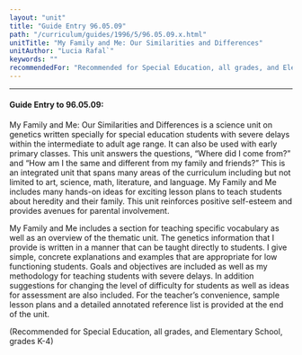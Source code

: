 ```yaml
---
layout: "unit"
title: "Guide Entry 96.05.09"
path: "/curriculum/guides/1996/5/96.05.09.x.html"
unitTitle: "My Family and Me: Our Similarities and Differences"
unitAuthor: "Lucia Rafal`"
keywords: ""
recommendedFor: "Recommended for Special Education, all grades, and Elementary School, grades K-4"
---
```

<body>
<hr/>
<h4>
Guide Entry to 96.05.09:
</h4>
My Family and Me: Our Similarities and Differences is a science unit on genetics written specially for special education students with severe delays within the intermediate to adult age range. It can also be used with early primary classes. This unit answers the questions, “Where did I come from?” and “How am I the same and different from my family and friends?” This is an integrated unit that spans many areas of the curriculum including but not limited to art, science, math, literature, and language. My Family and Me includes many hands-on ideas for exciting lesson plans to teach students about heredity and their family. This unit reinforces positive self-esteem and provides avenues for parental involvement.
<p>
My Family and Me includes a section for teaching specific vocabulary as well as an overview of the thematic unit. The genetics information that I provide is written in a manner that can be taught directly to students. I give simple, concrete explanations and examples that are appropriate for low functioning students. Goals and objectives are included as well as my methodology for teaching students with severe delays. In addition suggestions for changing the level of difficulty for students as well as ideas for assessment are also included. For the teacher’s convenience, sample lesson plans and a detailed annotated reference list is provided at the end of the unit.
</p>
<p>
(Recommended for Special Education, all grades, and Elementary School, grades K-4)
</p>
</body>